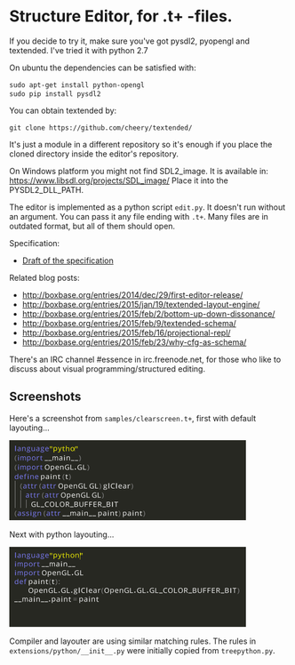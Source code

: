 # Structure Editor, for .t+ -files.

If you decide to try it, make sure you've got pysdl2, pyopengl and textended. I've tried it with python 2.7

On ubuntu the dependencies can be satisfied with:

    sudo apt-get install python-opengl
    sudo pip install pysdl2

You can obtain textended by:

    git clone https://github.com/cheery/textended/

It's just a module in a different repository so it's enough if you place the cloned directory inside the editor's repository.

On Windows platform you might not find SDL2_image. It is available in: https://www.libsdl.org/projects/SDL_image/ Place it into the PYSDL2_DLL_PATH.

The editor is implemented as a python script `edit.py`. It doesn't run without an argument. You can pass it any file ending with `.t+`. Many files are in outdated format, but all of them should open.

Specification:

 * [Draft of the specification](https://docs.google.com/document/d/11IUQ77CNGlKYNRPlC2a9ZDM6PqHlUvd4R5-ugqcIbnM/edit?usp=sharing)

Related blog posts: 

 * http://boxbase.org/entries/2014/dec/29/first-editor-release/
 * http://boxbase.org/entries/2015/jan/19/textended-layout-engine/
 * http://boxbase.org/entries/2015/feb/2/bottom-up-down-dissonance/
 * http://boxbase.org/entries/2015/feb/9/textended-schema/
 * http://boxbase.org/entries/2015/feb/16/projectional-repl/
 * http://boxbase.org/entries/2015/feb/23/why-cfg-as-schema/

There's an IRC channel #essence in irc.freenode.net, for those who like to discuss about visual programming/structured editing.

## Screenshots

Here's a screenshot from `samples/clearscreen.t+`, first with default layouting...

![python mode off](screenshots/python-mode-off.png)

Next with python layouting...

![python mode on](screenshots/python-mode-on.png)

Compiler and layouter are using similar matching rules. The rules in `extensions/python/__init__.py` were initially copied from `treepython.py`.
